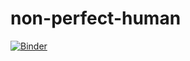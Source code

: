 # non-perfect-human

[![Binder](https://mybinder.org/badge_logo.svg)](https://mybinder.org/v2/gh/bound-to-love/non-perfect-human/master?filepath=aux4_pca.ipynb)
